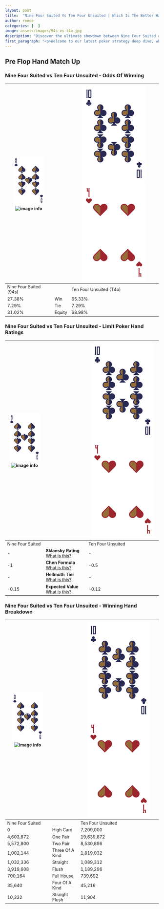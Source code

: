 ```yaml
---
layout: post
title:  "Nine Four Suited Vs Ten Four Unsuited | Which Is The Better Hand In Poker? A Complete Guide"
author: reece
categories: [  ]
image: assets/images/94s-vs-t4o.jpg
description: "Discover the ultimate showdown between Nine Four Suited and Ten Four Unsuited in poker! Uncover the odds, strategies, and scenarios where one hand triumphs over the other. Get ready to up your poker game with this thrilling analysis."
first_paragraph: "<p>Welcome to our latest poker strategy deep dive, where we're pitting two distinct hands against each other in a high-stakes showdown: Nine Four Suited vs Ten Four Unsuited.</p><p>In the dynamic world of poker, every decision counts, and knowing which hand holds the upper hand is key to your success at the table.</p><p>In this article, we'll dissect these two hands, explore the scenarios where one dominates the other, and equip you with the knowledge to make strategic choices that can tip the odds in your favor.</p><p>Get ready to unravel the intriguing dynamics of these poker hands and elevate your game to new heights.</p>"
---
```




[comment]: # (sp0)

## Pre Flop Hand Match Up

<div class="table hand-ratings" markdown="1"> 



### Nine Four Suited vs Ten Four Unsuited - Odds Of Winning


    
| ![image info](assets/images/hand1/9.png) ![image info](assets/images/hand1/4s.png) |  | ![image info](assets/images/hand2/T.png) ![image info](assets/images/hand2/4o.png) |
| -------- | -------- | -------- |
| Nine Four Suited (94s) |  | Ten Four Unsuited (T4o) |
| 27.38% | Win | 65.33% |
| 7.29% | Tie | 7.29% |
| 31.02% | Equity | 68.98% |




[comment]: # (sp1)



### Nine Four Suited vs Ten Four Unsuited - Limit Poker Hand Ratings


    
| ![image info](assets/images/hand1/9.png) ![image info](assets/images/hand1/4s.png) |  | ![image info](assets/images/hand2/T.png) ![image info](assets/images/hand2/4o.png) |
| -------- | -------- | -------- |
| Nine Four Suited |  | Ten Four Unsuited |
| - | **Sklansky Rating** [What is this?](/sklansky-rating-explained) | - |
| -1 | **Chen Formula** [What is this?](/chen-formula-explained) | -0.5 |
| - | **Hellmuth Tier** [What is this?](/Hellmuth-tier-explained) | - |
| -0.15 | **Expected Value** [What is this?](/expected-value-explained) | -0.12 |




[comment]: # (sp2)



### Nine Four Suited vs Ten Four Unsuited - Winning Hand Breakdown


    
| ![image info](assets/images/hand1/9.png) ![image info](assets/images/hand1/4s.png) |  | ![image info](assets/images/hand2/T.png) ![image info](assets/images/hand2/4o.png) |
| -------- | -------- | -------- |
| Nine Four Suited |  | Ten Four Unsuited |
| 0 | High Card | 7,209,000 |
| 4,603,872 | One Pair | 19,639,872 |
| 5,572,800 | Two Pair | 8,530,896 |
| 1,002,144 | Three Of A Kind | 1,819,032 |
| 1,032,336 | Straight | 1,089,312 |
| 3,919,608 | Flush | 1,189,296 |
| 700,164 | Full House | 739,692 |
| 35,640 | Four Of A Kind | 45,216 |
| 10,332 | Straight Flush | 11,904 |




[comment]: # (sp3)



</div>

[comment]: # (sp4)



[comment]: # (sp5)


